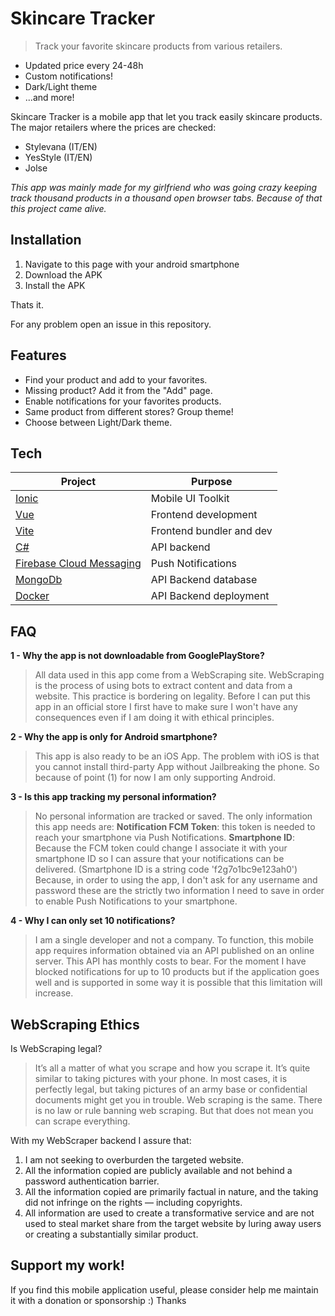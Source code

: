 # Skincare Tracker
> Track your favorite skincare products from various retailers.

- Updated price every 24-48h
- Custom notifications!
- Dark/Light theme
- ...and more!

Skincare Tracker is a mobile app that let you track easily skincare products. 
The major retailers where the prices are checked:
- Stylevana (IT/EN)
- YesStyle (IT/EN)
- Jolse

*This app was mainly made for my girlfriend who was going crazy keeping track thousand products in a thousand open browser tabs. Because of that this project came alive.*

## Installation

1) Navigate to this page with your android smartphone
2) Download the APK
3) Install the APK

Thats it.

For any problem open an issue in this repository.

## Features

- Find your product and add to your favorites.
- Missing product? Add it from the "Add" page.
- Enable notifications for your favorites products.
- Same product from different stores? Group theme!
- Choose between Light/Dark theme.

## Tech

| Project | Purpose |
| ------ | ------ |
| [Ionic](https://ionicframework.com/) | Mobile UI Toolkit |
| [Vue](https://vuejs.org/) | Frontend development |
| [Vite](https://vitejs.dev/) | Frontend bundler and dev |
| [C#](https://dotnet.microsoft.com/en-us/) | API backend |
| [Firebase Cloud Messaging](https://firebase.google.com/docs/cloud-messaging) | Push Notifications |
| [MongoDb](https://dotnet.microsoft.com/en-us/) | API Backend database |
| [Docker](https://www.docker.com/) | API Backend deployment |

## FAQ

**1 - Why the app is not downloadable from GooglePlayStore?**
> All data used in this app come from a WebScraping site. 
> WebScraping is the process of using bots to extract content and data from a website. This practice is bordering on legality. 
> Before I can put this app in an official store I first have to make sure I won't have any consequences even if I am doing it with ethical principles.

**2 - Why the app is only for Android smartphone?**
> This app is also ready to be an iOS App. The problem with iOS is that you cannot install third-party App without Jailbreaking the phone. So because of point (1) for now I am only supporting Android.

**3 - Is this app tracking my personal information?**
> No personal information are tracked or saved.
> The only information this app needs are:
> **Notification FCM Token**: this token is needed to reach your smartphone via Push Notifications. 
> **Smartphone ID**: Because the FCM token could change I associate it with your smartphone ID so I can assure that your notifications can be delivered. (Smartphone ID is a string code 'f2g7o1bc9e123ah0')
> &nbsp;
> Because, in order to using the app, I don't ask for any username and password these are the strictly two information I need to save in order to enable Push Notifications to your smartphone.

**4 - Why I can only set 10 notifications?**
> I am a single developer and not a company. 
> To function, this mobile app requires information obtained via an API published on an online server. This API has monthly costs to bear.
For the moment I have blocked notifications for up to 10 products but if the application goes well and is supported in some way it is possible that this limitation will increase.

## WebScraping Ethics

Is WebScraping legal?
> It’s all a matter of what you scrape and how you scrape it. It’s quite similar to taking pictures with your phone. In most cases, it is perfectly legal, but taking pictures of an army base or confidential documents might get you in trouble. Web scraping is the same. There is no law or rule banning web scraping. But that does not mean you can scrape everything.

With my WebScraper backend I assure that:
1) I am not seeking to overburden the targeted website.
2) All the information copied are publicly available and not behind a password authentication barrier.
3) All the information copied are primarily factual in nature, and the taking did not infringe on the rights — including copyrights.
4) All information are used to create a transformative service and are not used to steal market share from the target website by luring away users or creating a substantially similar product.

## Support my work!

If you find this mobile application useful, please consider help me maintain it with a donation or sponsorship :) Thanks
